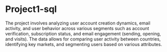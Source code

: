 # Project1-sql
The project involves analyzing user account creation dynamics, email activity, and user behavior across various segments such as account verification, subscription status, and email engagement (sending, opening, and visits). The data allows for comparing user activity between countries, identifying key markets, and segmenting users based on various attributes.
